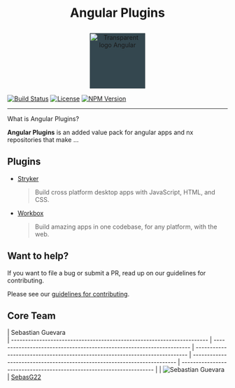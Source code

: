 <h1 align="center">Angular Plugins </h1>
<div align="center">
          <img src="https://angular.io/assets/images/logos/angular/angular_whiteTransparent.svg" style="margin-top: 10px;
    border-radius: 4px;
    width: 128px;
    height: 128px;
    background-color: #34474f;" alt="Transparent logo Angular" width="250" height="250">
        </div>

[![Build Status](https://travis-ci.org/nstudio/xplat.svg?branch=master)](https://travis-ci.org/nstudio/xplat)
[![License](https://img.shields.io/npm/l/@nstudio/schematics.svg?style=flat-square)]()
[![NPM Version](https://badge.fury.io/js/%40nstudio%2Fschematics.svg)](https://www.npmjs.com/@nstudio/schematics)

</div>
<hr>

What is Angular Plugins?

**Angular Plugins** is an added value pack for angular apps and nx repositories that make ...


## Plugins

- [Stryker](https://electronjs.org/)
  > Build cross platform desktop apps with JavaScript, HTML, and CSS.
- [Workbox](https://ionicframework.com/)
  > Build amazing apps in one codebase, for any platform, with the web.

## Want to help?
If you want to file a bug or submit a PR, read up on our guidelines for contributing.


Please see our [guidelines for contributing](https://github.com/nstudio/xplat/blob/master/CONTRIBUTING.md).

## Core Team

| Sebastian Guevara                                                          
| ---------------------------------------------------------------------- | --------------------------------------------------------------------- | --------------------------------------------------------------------------- | ------------------------------------------------------------------------ | -------------------------------------------------------------------- |
| ![Sebastian Guevara](https://avatars3.githubusercontent.com/u/17608169?s=150) 
| [SebasG22](https://github.com/vsavkin)                                  


